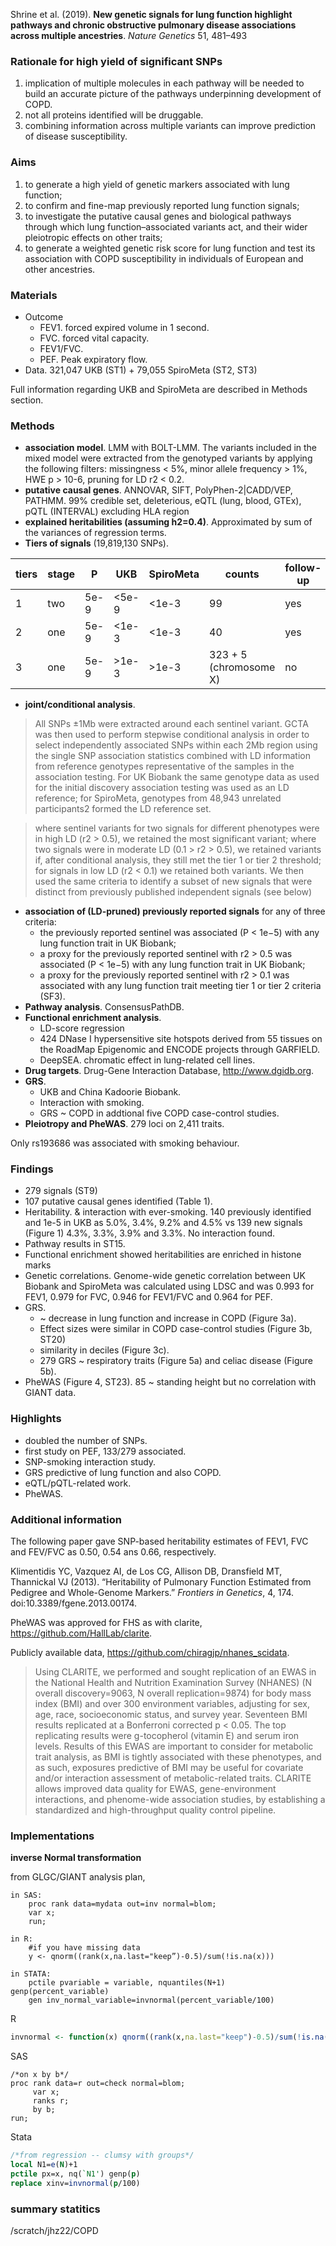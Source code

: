 Shrine et al. (2019). **New genetic signals for lung function highlight pathways and chronic obstructive pulmonary disease associations across multiple ancestries**. *Nature Genetics* 51, 481–493

### Rationale for high yield of significant SNPs

1. implication of multiple molecules in each pathway will be needed to build an accurate picture of the pathways underpinning development of COPD.
2. not all proteins identified will be druggable.
3. combining information across multiple variants can improve prediction of disease susceptibility.

### Aims

1. to generate a high yield of genetic markers associated with lung function; 
2. to confirm and fine-map previously reported lung function signals; 
3. to investigate the putative causal genes and biological pathways through which lung function–associated variants act, and their wider pleiotropic effects on other traits;
4. to generate a weighted genetic risk score for lung function and test its association with COPD susceptibility in individuals of European and other ancestries.

### Materials

* Outcome
  * FEV1. forced expired volume in 1 second.
  * FVC. forced vital capacity.
  * FEV1/FVC.
  * PEF. Peak expiratory flow.
* Data. 321,047 UKB (ST1) + 79,055 SpiroMeta (ST2, ST3)

Full information regarding UKB and SpiroMeta are described in Methods section.

### Methods

* **association model**. LMM with BOLT-LMM. The variants included in the mixed model were extracted from the genotyped variants by applying the following filters: missingness < 5%, minor allele frequency > 1%, HWE p > 10-6, pruning for LD r2 < 0.2.
* **putative causal genes**. ANNOVAR, SIFT, PolyPhen-2|CADD/VEP, PATHMM. 99\% credible set, deleterious, eQTL (lung, blood, GTEx), pQTL (INTERVAL) excluding HLA region
* **explained heritabilities (assuming h2=0.4)**. Approximated by sum of the variances of regression terms.
* **Tiers of signals** (19,819,130 SNPs).

tiers | stage | P      | UKB   | SpiroMeta  | counts | follow-up  | Suppl.
------|-------|--------|-------|------------|--------|------------|---------
1     |  two  | 5e-9   | <5e-9  | <1e-3       | 99     |  yes       | SF2/ST4
2     |  one  | 5e-9   | <1e-3 | <1e-3      | 40     |  yes       | SF2/ST4
3     |  one  | 5e-9   | >1e-3 | >1e-3      | 323 + 5 (chromosome X)  |  no  | ST5

* **joint/conditional analysis**. 
> All SNPs ±1Mb were extracted around each sentinel variant. GCTA was then used to perform stepwise conditional
analysis in order to select independently associated SNPs within each 2Mb region using the single SNP association
statistics combined with LD information from reference genotypes representative of the samples in the association
testing. For UK Biobank the same genotype data as used for the initial discovery association testing was used as an
LD reference; for SpiroMeta, genotypes from 48,943 unrelated participants2 formed the LD reference set.

> where sentinel variants for two signals for different phenotypes were in high LD (r2 > 0.5), we retained the most significant variant; where two signals were in moderate LD (0.1 > r2 > 0.5), we retained variants if, after conditional analysis, they still met the tier 1 or tier 2 threshold; for signals in low LD (r2 < 0.1) we retained both variants. We then used the same criteria to identify a subset of new signals that were distinct from previously published independent signals (see below)
* **association of (LD-pruned) previously reported signals** for any of three criteria: 
  * the previously reported sentinel was associated (P < 1e−5) with any lung function trait in UK Biobank;
  * a proxy for the previously reported sentinel with r2 > 0.5 was associated (P < 1e−5) with any lung function trait in UK Biobank; 
  * a proxy for the previously reported sentinel with r2 > 0.1 was associated with any lung function trait meeting tier 1 or tier 2 criteria (SF3).
* **Pathway analysis**. ConsensusPathDB.
* **Functional enrichment analysis**.
  * LD-score regression
  * 424 DNase I hypersensitive site hotspots derived from 55 tissues on the RoadMap Epigenomic and ENCODE projects through GARFIELD.
  * DeepSEA. chromatic effect in lung-related cell lines.
* **Drug targets**. Drug-Gene Interaction Database, http://www.dgidb.org.
* **GRS**.
  * UKB and China Kadoorie Biobank.
  * Interaction with smoking.
  * GRS ~ COPD in addtional five COPD case-control studies.
* **Pleiotropy and PheWAS**. 279 loci on 2,411 traits.

Only rs193686 was associated with smoking behaviour.

### Findings

* 279 signals (ST9)
* 107 putative causal genes identified (Table 1).
* Heritability. \& interaction with ever-smoking. 140 previously identified and 1e-5 in UKB as 5.0\%, 3.4\%, 9.2\% and 4.5\% vs 139 new signals (Figure 1) 4.3\%, 3.3\%, 3.9\% and 3.3\%. No interaction found.
* Pathway results in ST15.
* Functional enrichment showed heritabilities are enriched in histone marks
* Genetic correlations. Genome-wide genetic correlation between UK Biobank and SpiroMeta was calculated using LDSC and was 0.993 for FEV1, 0.979 for FVC, 0.946 for FEV1/FVC and 0.964 for PEF.
* GRS.
  * ~ decrease in lung function and increase in COPD (Figure 3a).
  * Effect sizes were similar in COPD case-control studies (Figure 3b, ST20)
  * similarity in deciles (Figure 3c).
  * 279 GRS ~ respiratory traits (Figure 5a) and celiac disease (Figure 5b).
* PheWAS (Figure 4, ST23). 85 ~ standing height but no correlation with GIANT data.

### Highlights

* doubled the number of SNPs.
* first study on PEF, 133/279 associated.
* SNP-smoking interaction study.
* GRS predictive of lung function and also COPD.
* eQTL/pQTL-related work.
* PheWAS.

### Additional information

The following paper gave SNP-based heritability estimates of FEV1, FVC and FEV/FVC as 0.50, 0.54 ans 0.66, respectively.

Klimentidis YC, Vazquez AI, de Los CG, Allison DB, Dransfield MT, Thannickal VJ (2013).
“Heritability of Pulmonary Function Estimated from Pedigree and Whole-Genome Markers.”
*Frontiers in Genetics*, 4, 174. doi:10.3389/fgene.2013.00174.

PheWAS was approved for FHS as with clarite, https://github.com/HallLab/clarite.

Publicly available data, https://github.com/chiragjp/nhanes_scidata.

> Using CLARITE, we performed and sought replication of an EWAS in the National Health and Nutrition Examination Survey
(NHANES) (N overall discovery=9063, N overall replication=9874) for body mass index (BMI) and over 300 environment variables,
adjusting for sex, age, race, socioeconomic status, and survey year. Seventeen BMI results replicated at a Bonferroni corrected p <
0.05. The top replicating results were g-tocopherol (vitamin E) and serum iron levels. Results of this EWAS are important to
consider for metabolic trait analysis, as BMI is tightly associated with these phenotypes, and as such, exposures predictive of BMI
may be useful for covariate and/or interaction assessment of metabolic-related traits. CLARITE allows improved data quality for
EWAS, gene-environment interactions, and phenome-wide association studies, by establishing a standardized and high-throughput
quality control pipeline.

### Implementations

**inverse Normal transformation**

from GLGC/GIANT analysis plan,
```text
in SAS:
	proc rank data=mydata out=inv normal=blom;
	var x;
	run;
 
in R:
	#if you have missing data 
	y <- qnorm((rank(x,na.last="keep”)-0.5)/sum(!is.na(x))) 

in STATA:
	pctile pvariable = variable, nquantiles(N+1) genp(percent_variable) 
	gen inv_normal_variable=invnormal(percent_variable/100)
```

R
```r
invnormal <- function(x) qnorm((rank(x,na.last="keep")-0.5)/sum(!is.na(x)))
```
SAS
```sas
/*on x by b*/
proc rank data=r out=check normal=blom;
     var x;
     ranks r;
     by b;
run;
```
Stata
```stata
/*from regression -- clumsy with groups*/
local N1=e(N)+1
pctile px=x, nq(`N1') genp(p)
replace xinv=invnormal(p/100)
```

### summary statitics

/scratch/jhz22/COPD
